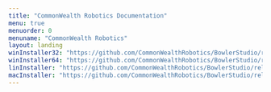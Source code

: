```yaml
---
title: "CommonWealth Robotics Documentation"
menu: true
menuorder: 0
menuname: "CommonWealth Robotics"
layout: landing
winInstaller32: "https://github.com/CommonWealthRobotics/BowlerStudio/releases/download/0.20.7/Windows-32-BowlerStudio-0.20.7.exe"
winInstaller64: "https://github.com/CommonWealthRobotics/BowlerStudio/releases/download/0.20.7/Windows-64-BowlerStudio-0.20.7.exe"
linInstaller: "https://github.com/CommonWealthRobotics/BowlerStudio/releases/download/0.20.7/Ubuntu-BowlerStudio-0.20.7.deb"
macInstaller: "https://github.com/CommonWealthRobotics/BowlerStudio/releases/download/0.20.7/MacOSX-BowlerStudio-0.20.7.zip"
---
```


